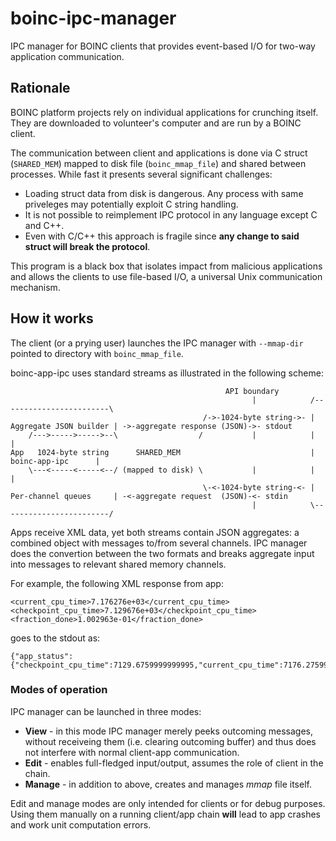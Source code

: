 # boinc-ipc-manager
IPC manager for BOINC clients that provides event-based I/O for two-way application communication.

## Rationale
BOINC platform projects rely on individual applications for crunching itself. They are downloaded to volunteer's computer and are run by a BOINC client.

The communication between client and applications is done via C struct (`SHARED_MEM`) mapped to disk file (`boinc_mmap_file`) and shared between processes. While fast it presents several significant challenges:
* Loading struct data from disk is dangerous. Any process with same priveleges may potentially exploit C string handling.
* It is not possible to reimplement IPC protocol in any language except C and C++.
* Even with C/C++ this approach is fragile since **any change to said struct will break the protocol**.

This program is a black box that isolates impact from malicious applications and allows the clients to use file-based I/O, a universal Unix communication mechanism.

## How it works
The client (or a prying user) launches the IPC manager with `--mmap-dir` pointed to directory with `boinc_mmap_file`.

boinc-app-ipc uses standard streams as illustrated in the following scheme:
```
                                                API boundary
                                                      |            /------------------------\
                                           /->-1024-byte string->- | Aggregate JSON builder | ->-aggregate response (JSON)->- stdout
    /--->----->----->--\                  /           |            |                        |                 
App   1024-byte string      SHARED_MEM                             |     boinc-app-ipc      |
    \---<-----<-----<--/ (mapped to disk) \           |            |                        |
                                           \-<-1024-byte string-<- | Per-channel queues     | -<-aggregate request  (JSON)-<- stdin
                                                      |            \------------------------/
```

Apps receive XML data, yet both streams contain JSON aggregates: a combined object with messages to/from several channels. IPC manager does the convertion between the two formats and breaks aggregate input into messages to relevant shared memory channels.

For example, the following XML response from app:
```
<current_cpu_time>7.176276e+03</current_cpu_time>
<checkpoint_cpu_time>7.129676e+03</checkpoint_cpu_time>
<fraction_done>1.002963e-01</fraction_done>
```

goes to the stdout as:
```
{"app_status":{"checkpoint_cpu_time":7129.6759999999995,"current_cpu_time":7176.2759999999998,"fraction_done":0.1002963}}
```

### Modes of operation
IPC manager can be launched in three modes:
* **View** - in this mode IPC manager merely peeks outcoming messages, without receiveing them (i.e. clearing outcoming buffer) and thus does not interfere with normal client-app communication.
* **Edit** - enables full-fledged input/output, assumes the role of client in the chain.
* **Manage** - in addition to above, creates and manages *mmap* file itself.

Edit and manage modes are only intended for clients or for debug purposes. Using them manually on a running client/app chain **will** lead to app crashes and work unit computation errors.
